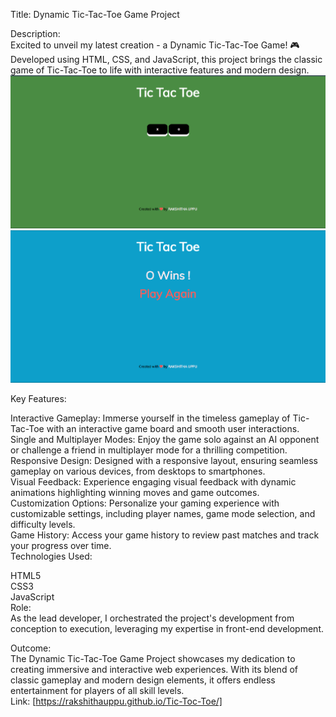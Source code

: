 Title: Dynamic Tic-Tac-Toe Game Project<br/>

Description:<br/>
Excited to unveil my latest creation - a Dynamic Tic-Tac-Toe Game! 🎮 Developed using HTML, CSS, and JavaScript, this project brings the classic game of Tic-Tac-Toe to life with interactive features and modern design.<br/>
<img src="https://raw.githubusercontent.com/Rakshithauppu/Tic-Toc-Toe/main/Screenshot%202024-04-26%20065630.png" alt="rakshithauppu" />
<img src="https://raw.githubusercontent.com/Rakshithauppu/Tic-Toc-Toe/main/Screenshot%202024-04-26%20065647.png" alt="rakshithauppu" />


Key Features:<br/>

Interactive Gameplay: Immerse yourself in the timeless gameplay of Tic-Tac-Toe with an interactive game board and smooth user interactions.<br/>
Single and Multiplayer Modes: Enjoy the game solo against an AI opponent or challenge a friend in multiplayer mode for a thrilling competition.<br/>
Responsive Design: Designed with a responsive layout, ensuring seamless gameplay on various devices, from desktops to smartphones.<br/>
Visual Feedback: Experience engaging visual feedback with dynamic animations highlighting winning moves and game outcomes.<br/>
Customization Options: Personalize your gaming experience with customizable settings, including player names, game mode selection, and difficulty levels.<br/>
Game History: Access your game history to review past matches and track your progress over time.<br/>
Technologies Used:<br/>

HTML5<br/>
CSS3<br/>
JavaScript<br/>
Role:<br/>
As the lead developer, I orchestrated the project's development from conception to execution, leveraging my expertise in front-end development.<br/>

Outcome:<br/>
The Dynamic Tic-Tac-Toe Game Project showcases my dedication to creating immersive and interactive web experiences. With its blend of classic gameplay and modern design elements, it offers endless entertainment for players of all skill levels.<br/>
Link: [https://rakshithauppu.github.io/Tic-Toc-Toe/]<br/>
